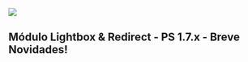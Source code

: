 ![](https://prestabr.com.br/docpagseguropro/master/head_github_master_v4.jpg)

## Módulo Lightbox & Redirect - PS 1.7.x - Breve Novidades!
